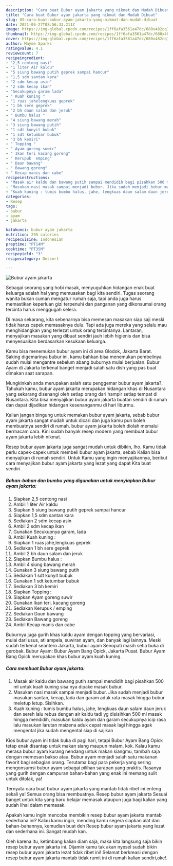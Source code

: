 ```yaml
---
description: "Cara buat Bubur ayam jakarta yang nikmat dan Mudah Dibuat"
title: "Cara buat Bubur ayam jakarta yang nikmat dan Mudah Dibuat"
slug: 89-cara-buat-bubur-ayam-jakarta-yang-nikmat-dan-mudah-dibuat
date: 2021-06-27T08:56:33.211Z
image: https://img-global.cpcdn.com/recipes/1ff6afa3561a47dc/680x482cq70/bubur-ayam-jakarta-foto-resep-utama.jpg
thumbnail: https://img-global.cpcdn.com/recipes/1ff6afa3561a47dc/680x482cq70/bubur-ayam-jakarta-foto-resep-utama.jpg
cover: https://img-global.cpcdn.com/recipes/1ff6afa3561a47dc/680x482cq70/bubur-ayam-jakarta-foto-resep-utama.jpg
author: Mayme Sparks
ratingvalue: 4.1
reviewcount: 7
recipeingredient:
- "2,5 centong nasi"
- "1 liter Air kaldu"
- "5 siung bawang putih geprek sampai hancur"
- "1,5 sdm santan kara"
- "2 sdm kecap asin"
- "2 sdm kecap ikan"
- "Secukupnya garam lada"
- " Kuah kuning "
- "1 ruas jahelengkuas geprek"
- "1 bh sere geprek"
- "2 bh daun salam dan jeruk"
- " Bumbu halus "
- "4 siung bawang merah"
- "3 siung bawang putih"
- "1 sdt kunyit bubuk"
- "1 sdt ketumbar bubuk"
- "3 bh kemiri"
- " Topping "
- " Ayam goreng suwir"
- " Ikan teri kacang goreng"
- " Kerupuk  emping"
- " Daun bawang"
- " Bawang goreng"
- " Kecap manis dan cabe"
recipeinstructions:
- "Masak air kaldu dan bawang putih sampai mendidih bagi pisahkan 500 ml untuk kuah kuning sisa nya dipake masak bubur."
- "Masukan nasi masak sampai menjadi bubur. Jika sudah menjadi bubur masukan santan, kecap, lada dan garam aduk rata masak hingga bubur meletup letup. Sisihkan."
- "Kuah kuning : tumis bumbu halus, jahe, lengkuas daun salam daun jeruk dan sereh lalu rebus dengan air kaldu tadi yg disisihkan 500 ml masak hingga mendidih, masukan kaldu ayam dan garam secukupnya icip rasa lalu masukan larutan maizena aduk cepat masak lagi hingga agak mengental jika sudah mengental siap di sajikan"
categories:
- Resep
tags:
- bubur
- ayam
- jakarta

katakunci: bubur ayam jakarta 
nutrition: 295 calories
recipecuisine: Indonesian
preptime: "PT14M"
cooktime: "PT35M"
recipeyield: "3"
recipecategory: Dessert

---
```



![Bubur ayam jakarta](https://img-global.cpcdn.com/recipes/1ff6afa3561a47dc/680x482cq70/bubur-ayam-jakarta-foto-resep-utama.jpg)

Sebagai seorang yang hobi masak, menyuguhkan hidangan enak buat keluarga adalah hal yang memuaskan bagi kita sendiri. Tugas seorang  wanita bukan cuman mengatur rumah saja, tapi anda juga harus memastikan keperluan gizi terpenuhi dan panganan yang dikonsumsi orang tercinta harus menggugah selera.

Di masa  sekarang, kita sebenarnya bisa memesan masakan siap saji meski tidak harus capek memasaknya dulu. Tapi ada juga mereka yang selalu mau menghidangkan yang terlezat untuk orang tercintanya. Lantaran, menyajikan masakan yang dibuat sendiri jauh lebih higienis dan bisa menyesuaikan berdasarkan kesukaan keluarga. 

Kamu bisa menemukan bubur ayam ini di area Glodok, Jakarta Barat. Saking digemarinya bubur ini, kamu bahkan bisa menemukan pembelinya sudah mulai mengantre sebelum abang buburnya mulai berjualan. Bubur Ayam di Jakarta terkenal banget menjadi salah satu dish yang pas buat dimakan saat sarapan.

Mungkinkah anda merupakan salah satu penggemar bubur ayam jakarta?. Tahukah kamu, bubur ayam jakarta merupakan hidangan khas di Nusantara yang sekarang disenangi oleh setiap orang dari hampir setiap tempat di Nusantara. Kita bisa menyajikan bubur ayam jakarta buatan sendiri di rumah dan dapat dijadikan hidangan kesenanganmu di hari liburmu.

Kalian jangan bingung untuk memakan bubur ayam jakarta, sebab bubur ayam jakarta sangat mudah untuk dicari dan juga kamu pun boleh membuatnya sendiri di rumah. bubur ayam jakarta boleh diolah memalui bermacam cara. Kini sudah banyak resep modern yang membuat bubur ayam jakarta lebih nikmat.

Resep bubur ayam jakarta juga sangat mudah untuk dibikin, lho. Kamu tidak perlu capek-capek untuk membeli bubur ayam jakarta, sebab Kalian bisa menyajikan di rumah sendiri. Untuk Kamu yang ingin menyajikannya, berikut cara menyajikan bubur ayam jakarta yang lezat yang dapat Kita buat sendiri.

<!--inarticleads1-->

##### Bahan-bahan dan bumbu yang digunakan untuk menyiapkan Bubur ayam jakarta:

1. Siapkan 2,5 centong nasi
1. Ambil 1 liter Air kaldu
1. Siapkan 5 siung bawang putih geprek sampai hancur
1. Siapkan 1,5 sdm santan kara
1. Sediakan 2 sdm kecap asin
1. Ambil 2 sdm kecap ikan
1. Gunakan Secukupnya garam, lada
1. Ambil  Kuah kuning :
1. Siapkan 1 ruas jahe,lengkuas geprek
1. Sediakan 1 bh sere geprek
1. Ambil 2 bh daun salam dan jeruk
1. Siapkan  Bumbu halus :
1. Ambil 4 siung bawang merah
1. Gunakan 3 siung bawang putih
1. Sediakan 1 sdt kunyit bubuk
1. Gunakan 1 sdt ketumbar bubuk
1. Sediakan 3 bh kemiri
1. Siapkan  Topping :
1. Siapkan  Ayam goreng suwir
1. Gunakan  Ikan teri, kacang goreng
1. Sediakan  Kerupuk / emping
1. Sediakan  Daun bawang
1. Sediakan  Bawang goreng
1. Ambil  Kecap manis dan cabe


Buburnya juga gurih khas kaldu ayam dengan topping yang bervariasi, mulai dari usus, ati ampela, suwiran ayam, dan banyak lagi lainnya. Meski sudah terkenal seantero Jakarta, bubur ayam Senopati masih setia buka di gerobak. Bubur Ayam: Bubur Ayam Bang Opick, Jakarta Pusat. Bubur Ayam Bang Opick merupakan khas bubur ayam kuah kuning. 

<!--inarticleads2-->

##### Cara membuat Bubur ayam jakarta:

1. Masak air kaldu dan bawang putih sampai mendidih bagi pisahkan 500 ml untuk kuah kuning sisa nya dipake masak bubur.
1. Masukan nasi masak sampai menjadi bubur. Jika sudah menjadi bubur masukan santan, kecap, lada dan garam aduk rata masak hingga bubur meletup letup. Sisihkan.
1. Kuah kuning : tumis bumbu halus, jahe, lengkuas daun salam daun jeruk dan sereh lalu rebus dengan air kaldu tadi yg disisihkan 500 ml masak hingga mendidih, masukan kaldu ayam dan garam secukupnya icip rasa lalu masukan larutan maizena aduk cepat masak lagi hingga agak mengental jika sudah mengental siap di sajikan


Kios bubur ayam ini tidak buka di pagi hari, tetapi Bubur Ayam Bang Opick tetap enak disantap untuk makan siang maupun malam, kok. Kalau kamu merasa bubur ayam kurang nendang untuk makan siangmu, tambah saja dengan memesan bakso atau. Bubur ayam menjadi salah satu makanan favorit bagi sebagian orang. Terutama bagi para pekerja yang sering mengonsumsi bubur ayam sebagai pilihan sarapan yang praktis. Rasanya yang gurih dengan campuran bahan-bahan yang enak ini memang sulit untuk ditolak, ya! 

Ternyata cara buat bubur ayam jakarta yang mantab tidak ribet ini enteng sekali ya! Semua orang bisa membuatnya. Resep bubur ayam jakarta Sesuai banget untuk kita yang baru belajar memasak ataupun juga bagi kalian yang sudah lihai dalam memasak.

Apakah kamu ingin mencoba membikin resep bubur ayam jakarta mantab sederhana ini? Kalau kamu ingin, mending kamu segera siapkan alat dan bahan-bahannya, kemudian buat deh Resep bubur ayam jakarta yang lezat dan sederhana ini. Sangat mudah kan. 

Oleh karena itu, ketimbang kalian diam saja, maka kita langsung saja bikin resep bubur ayam jakarta ini. Dijamin kamu tak akan nyesel sudah bikin resep bubur ayam jakarta lezat tidak ribet ini! Selamat berkreasi dengan resep bubur ayam jakarta mantab tidak rumit ini di rumah kalian sendiri,oke!.

